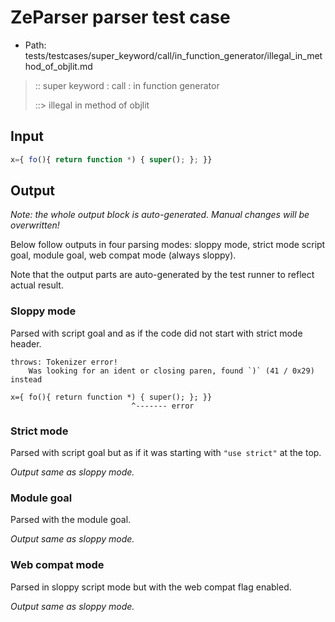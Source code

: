 # ZeParser parser test case

- Path: tests/testcases/super_keyword/call/in_function_generator/illegal_in_method_of_objlit.md

> :: super keyword : call : in function generator
>
> ::> illegal in method of objlit

## Input


`````js
x={ fo(){ return function *) { super(); }; }}
`````

## Output

_Note: the whole output block is auto-generated. Manual changes will be overwritten!_

Below follow outputs in four parsing modes: sloppy mode, strict mode script goal, module goal, web compat mode (always sloppy).

Note that the output parts are auto-generated by the test runner to reflect actual result.

### Sloppy mode

Parsed with script goal and as if the code did not start with strict mode header.

`````
throws: Tokenizer error!
    Was looking for an ident or closing paren, found `)` (41 / 0x29) instead

x={ fo(){ return function *) { super(); }; }}
                           ^------- error
`````

### Strict mode

Parsed with script goal but as if it was starting with `"use strict"` at the top.

_Output same as sloppy mode._

### Module goal

Parsed with the module goal.

_Output same as sloppy mode._

### Web compat mode

Parsed in sloppy script mode but with the web compat flag enabled.

_Output same as sloppy mode._
